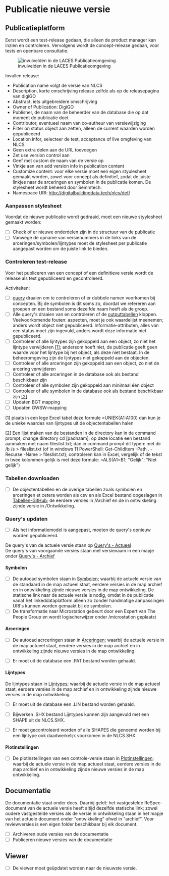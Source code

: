 # Publicatie nieuwe versie 


## Publicatieplatform

Eerst wordt een test-release gedaan, die alleen de product manager kan inzien en controleren. Vervolgens wordt de concept-release gedaan, voor tests en openbare consultatie.

<figure>
<img src="./h/media/voorbeeld-invullen-nlcs-publicatie.png" alt="invulvelden in de LACES Publicatieomgeving">
<figcaption>invulvelden in de LACES Publicatieomgeving</caption>
</figure>

Invullen release:
* Publication name volgt de versie van NLCS
* Description, korte omschrijving release zelfde als op de releasepagina van digiGO
* Abstract, iets uitgebreidere omschrijving
* Owner of Publication: DigiGO
* Publisher, de naam van de beheerder van de database die op dat moment de publicatie doet
* Contributor, eventueel naam van co-autheur van versiewijziging
* Filter on status object aan zetten, alleen de current waarden worden gepubliceerd
* Location infor, selecteer de test, acceptance of live omgfeving van NLCS
* Geen extra delen aan de URL toevoegen
* Zet use version control aan
* Geef met custom de naam van de versie op
* Vinkje aan van add version info in publication content
* Customize content: voor elke versie moet een eigen styulesheet gemaakt worden, zowel voor concept als definitief, zodat de juiste linkjes naar de arceringen en symbolen in de publicatie komen. De stylesheet wordt beheerd door Semmtech.
* Namespace URI: http://digitalbuildingdata.tech/nlcs/def/

### Aanpassen stylesheet
Voordat de nieuwe publicatie wordt gedraaid, moet een nieuwe styylesheet gemaakt worden:

- [ ] Check of er nieuwe onderdelen zijn in de structuur van de publicatie
- [ ] Vanwege de opname van versienummers in de links van de arceringen/symbolen/lijntypes moet de stylesheet per publicatie aangepast worden om de juiste link te bieden.

### Controleren test-release
Voor het publiceren van een concept of een definitieve versie wordt de release als test gepubliceerd en gecontroleerd. 

Activiteiten:

- [ ] [query](https://github.com/nl-digigo/NLCS/tree/main/code/5.1/controlesdatabase) draaien om te controleren of er dubbele namen voorkomen bij concepten. Bij de symbolen is dit soms zo, doordat we refereren aan groepen en een bestand soms dezelfde naam heeft als de groep.
- [ ] Alle query's draaien van en controleren of de <a href="https://nl-digigo.github.io/NLCS/managementmanual/#tabellen-downloaden">outputtabellen</a> kloppen. Veelvoorkomende fouten: aspecten, moet je ook waardelijst meenemen; anders wordt object niet gepubliceerd. Informatie-attributen, alles van een status moet zijn ingevuld, anders wordt deze informatie niet gepubliceerd.
- [ ] Controleer of alle lijntypes zijn gekoppeld aan een object, zo niet het lijntype verwijderen <a href="#footnote-1">[1]</a>; andersom hoeft niet, de publicatie geeft geen waarde voor het lijntype bij het object, als deze niet bestaat. In de beheeromgeving zijn de lijntypes niet gekoppeld aan de objecten.
- [ ] Controleer of alle arceringen zijn gekoppeld aan een object, zo niet de arcering verwijderen
- [ ] Controleer of alle arceringen in de database ook als bestand beschikbaar zijn
- [ ] Controleer of alle symbolen zijn gekoppeld aan minimaal één object
- [ ] Controleer of alle symbolen in de database ook als bestand beschikbaar zijn <a href="#footnote-2">[2]</a>
- [ ] Updaten BGT mapping
- [ ] Updaten GWSW-mapping

<p id="footnote-1">[1] plaats in een lege Excel tabel deze formule =UNIEK(A1:A100) dan kun je de unieke waardes van lijntypes uit de objectentabellen halen</p>
<p id="footnote-2">[2] Een lijst maken van de bestanden in de directory kan in de command prompt; change directory cd [padnaam]; op deze locatie een bestand aanmaken met naam fileslist.txt; dan in command prompt dit typen: met dir /b /s > fileslist.txt  (of in windows 11 PowerShell: Get-ChildItem -Path . -Recurse -Name > fileslist.txt); controleren kan in Excel, vergelijk of de tekst in twee kolommen gelijk is met deze formule: =ALS(A1=B1; "Gelijk"; "Niet gelijk")</p>



### Tabellen downloaden
- [ ] De objectentabellen en de overige tabellen zoals symbolen en arceringen et cetera worden als csv en als Excel bestand opgeslagen in [Tabellen-GitHub](https://github.com/nl-digigo/NLCS/tree/main/tabellen); de eerdere versies in /Archief en de in ontwikkeling zijnde versie in /Ontwikkeling. 

### Query's updaten
- [ ] Als het informatiemodel is aangepast, moeten de query's opnieuw worden gepubliceerd.

De query's van de actuele versie staan op [Query's - Actueel](https://github.com/nl-digigo/NLCS/tree/main/code/actueel)<br>
De query's van voorgaande versies staan met versienaam in een mapje onder [Query's - Archief](https://github.com/nl-digigo/NLCS/tree/main/code/archief)




#### Symbolen
- [ ] De autocad symbolen staan in [Symbolen](https://github.com/nl-digigo/NLCS/tree/main/symbolen/autocad); waarbij de actuele versie van de standaard in de map actueel staat, eerdere versies in de map archief en in ontwikkeling zijnde nieuwe versies in de map ontwikkeling. De statische link naar de actuele versie is nodig, omdat in de publicatie vanaf het linkeddataplatform alleen zo zonder handmatige aanpassingen URI's kunnen worden gemaakt bij de symbolen.
- [ ] De transformatie naar Microstation gebeurt door een Expert van The People Group en wordt logischerwijzer onder /microstation geplaatst

#### Arceringen
- [ ] De autocad acrceringen staan in [Arceringen](https://github.com/nl-digigo/NLCS/tree/main/arceringen); waarbij de actuele versie in de map actueel staat, eerdere versies in de map archief en in ontwikkeling zijnde nieuwe versies in de map ontwikkeling. 
- [ ] Er moet uit de database een .PAT bestand worden gehaald.


#### Lijntypes
De lijntypes staan in [Lijntypes](https://github.com/nl-digigo/NLCS/tree/main/lijntypes); waarbij de actuele versie in de map actueel staat, eerdere versies in de map archief en in ontwikkeling zijnde nieuwe versies in de map ontwikkeling.


- [ ] Er moet uit de database een .LIN bestand worden gehaald.
- [ ] Bijwerken .SHX bestand Lijntypes kunnen zijn aangevuld met een SHAPE uit de NLCS.SHX. 
- [ ] Er moet gecontroleerd worden of alle SHAPES die genoemd worden bij een lijntype ook daadwerkelijk voorkomen in de NLCS.SHX.



#### Plotinstellingen
- [ ] De plotinstellingen van een controle-versie staan in [Plotinstellingen](https://github.com/nl-digigo/NLCS/tree/main/plotinstellingen); waarbij de actuele versie in de map actueel staat, eerdere versies in de map archief en in ontwikkeling zijnde nieuwe versies in de map ontwikkeling.




## Documentatie
De documentatie staat onder docs. Daarbij geldt: het vastgestelde ReSpec-document van de actuele versie heeft altijd dezelfde statische link; zowel oudere vastgestelde versies als de versie in ontwikkeling staan in het mapje van het actuele document onder "ontwikkeling" ofwel in "archief". Voor reviewversies is een eigen folder beschikbaar bij elk document.

- [ ] Archiveren oude versies van de documentatie
- [ ] Publiceren nieuwe versies van de documentatie

## Viewer
- [ ] De viewer moet geüpdatet worden naar de nieuwste versie.